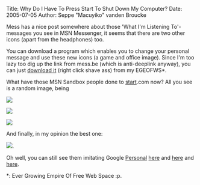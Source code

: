 Title: Why Do I Have To Press Start To Shut Down My Computer?
Date: 2005-07-05
Author: Seppe "Macuyiko" vanden Broucke

Mess has a nice post somewhere about those 'What I'm Listening To'-messages you see in MSN Messenger, it seems that there are two other icons (apart from the headphones) too.  
You can download a program which enables you to change your personal message and use these new icons (a game and office image). Since I'm too lazy too dig up the link from mess.be (which is anti-deeplink anyway), you can just [download it](http://macuyiko.freeunixhost.com/blogspot/downloads/msnpmc.rar) (right click shave ass) from my EGEOFWS*.  
What have those MSN Sandbox people done to [start](http://www.start.com).com now? All you see is a random image, being  
![](http://www.start.com/start0.gif)
![](http://www.start.com/start1.gif)  
![](http://www.start.com/start2.gif)And finally, in my opinion the best one:  
![](http://www.start.com/start3.gif).  
Oh well, you can still see them imitating Google [Personal](http://www.google.com/ig) [here](http://www.start.com/1/) and [here](http://www.start.com/2/) and [here](http://www.start.com/3/).  
*: Ever Growing Empire Of Free Web Space :p.  